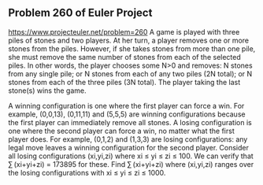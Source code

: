 ## Problem 260 of Euler Project 
https://www.projecteuler.net/problem=260
A game is played with three piles of stones and two players.
At her turn, a player removes one or more stones from the piles. However, if she takes stones from more than one pile, she must remove the same number of stones from each of the selected piles.
In other words, the player chooses some N>0 and removes:
N stones from any single pile; or
N stones from each of any two piles (2N total); or
N stones from each of the three piles (3N total).
The player taking the last stone(s) wins the game.

A winning configuration is one where the first player can force a win.
For example, (0,0,13), (0,11,11) and (5,5,5) are winning configurations because the first player can immediately remove all stones.
A losing configuration is one where the second player can force a win, no matter what the first player does. 
For example, (0,1,2) and (1,3,3) are losing configurations: any legal move leaves a winning configuration for the second player.
Consider all  losing configurations (xi,yi,zi) where xi ≤ yi ≤ zi ≤ 100.
We can verify that ∑ (xi+yi+zi) = 173895 for these.
Find ∑ (xi+yi+zi) where (xi,yi,zi) ranges over the losing configurations
with xi ≤ yi ≤ zi ≤ 1000.